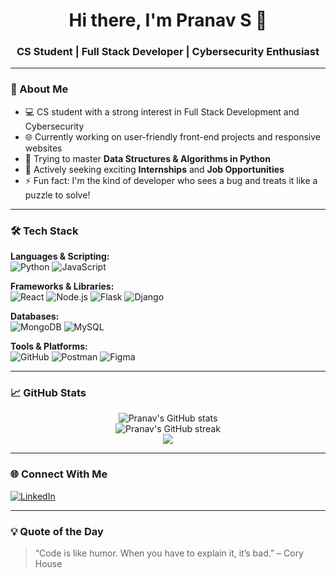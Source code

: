 <h1 align="center">Hi there, I'm Pranav S 👋</h1>
<h3 align="center">CS Student | Full Stack Developer | Cybersecurity Enthusiast</h3>

---

### 🚀 About Me
- 💻 CS student with a strong interest in Full Stack Development and Cybersecurity  
- 🌐 Currently working on user-friendly front-end projects and responsive websites  
- 🧠 Trying to master **Data Structures & Algorithms in Python**  
- 🔎 Actively seeking exciting **Internships** and **Job Opportunities**  
- ⚡ Fun fact: I'm the kind of developer who sees a bug and treats it like a puzzle to solve!

---

### 🛠️ Tech Stack

**Languages & Scripting:**  
![Python](https://img.shields.io/badge/Python-3776AB?style=flat&logo=python&logoColor=white)
![JavaScript](https://img.shields.io/badge/JavaScript-F7DF1E?style=flat&logo=javascript&logoColor=black)

**Frameworks & Libraries:**  
![React](https://img.shields.io/badge/React-61DAFB?style=flat&logo=react&logoColor=black)
![Node.js](https://img.shields.io/badge/Node.js-339933?style=flat&logo=node.js&logoColor=white)
![Flask](https://img.shields.io/badge/Flask-000000?style=flat&logo=flask)
![Django](https://img.shields.io/badge/Django-092E20?style=flat&logo=django&logoColor=white)

**Databases:**  
![MongoDB](https://img.shields.io/badge/MongoDB-47A248?style=flat&logo=mongodb&logoColor=white)
![MySQL](https://img.shields.io/badge/MySQL-005C84?style=flat&logo=mysql&logoColor=white)

**Tools & Platforms:**  
![GitHub](https://img.shields.io/badge/GitHub-181717?style=flat&logo=github)
![Postman](https://img.shields.io/badge/Postman-FF6C37?style=flat&logo=postman&logoColor=white)
![Figma](https://img.shields.io/badge/Figma-F24E1E?style=flat&logo=figma&logoColor=white)

---

### 📈 GitHub Stats

<p align="center">
  <img src="https://github-readme-stats.vercel.app/api?username=Pranav&show_icons=true&theme=radical" alt="Pranav's GitHub stats" />
  <br>
  <img src="https://streak-stats.demolab.com?user=Pranav&theme=radical&hide_border=true" alt="Pranav's GitHub streak" />
  <br>
  <img src="https://github-readme-stats.vercel.app/api/top-langs/?username=Pranav&layout=compact&theme=radical" />
</p>

---

### 🌐 Connect With Me

[![LinkedIn](https://img.shields.io/badge/LinkedIn-0077B5?style=flat&logo=linkedin&logoColor=white)](https://www.linkedin.com/in/pranav-li)

---

### 💡 Quote of the Day

> “Code is like humor. When you have to explain it, it’s bad.” – Cory House

